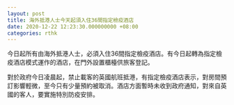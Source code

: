 ```yaml
---
layout: post
title: 海外抵港人士今天起須入住36間指定檢疫酒店　
date: 2020-12-22 12:23:30.000000000 +08:00
categories: rthk
---
```


今日起所有由海外抵港人士，必須入住36間指定檢疫酒店。有今日起轉為指定檢疫酒店模式運作的酒店，在門外設置櫃檯供旅客登記。

對於政府今日凌晨起，禁止載客的英國航班抵港，有指定檢疫酒店表示，對房間預訂影響輕微，至今只有少量預約被取消。酒店方面暫時未收到政府通知，對來自英國的客人，要實施特別防疫安排。
